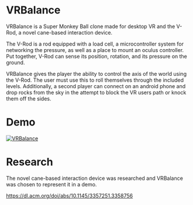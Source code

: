 # VRBalance
VRBalance is a Super Monkey Ball clone made for desktop VR and the V-Rod, a novel cane-based interaction device. 

The V-Rod is a rod equipped with a load cell, a microcontroller system for networking the pressure, as well as a place to mount an oculus controller.
Put together, V-Rod can sense its position, rotation, and its pressure on the ground.

VRBalance gives the player the ability to control the axis of the world using the V-Rod. The user must use this to roll themselves through the included levels.
Additionally, a second player can connect on an android phone and drop rocks from the sky in the attempt to block the VR users path or knock them off the sides.

# Demo

[![VRBalance](http://img.youtube.com/vi/i2r21RyKtuk/0.jpg)](https://www.youtube.com/watch?v=i2r21RyKtuk)
  
# Research

The novel cane-based interaction device was researched and VRBalance was chosen to represent it in a demo.

https://dl.acm.org/doi/abs/10.1145/3357251.3358756
